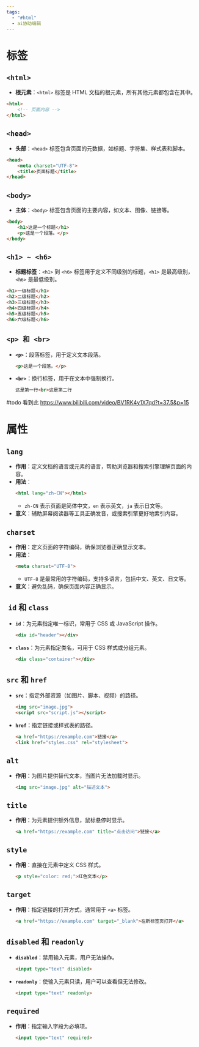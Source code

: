 ```yaml
---
tags:
  - "#html"
  - ai协助编辑
---
```


# 标签

## `<html>`
- **根元素**：`<html>` 标签是 HTML 文档的根元素，所有其他元素都包含在其中。
  
```html
<html>
    <!-- 页面内容 -->
</html>
```

## `<head>` 
- **头部**：`<head>` 标签包含页面的元数据，如标题、字符集、样式表和脚本。

```html
<head>
    <meta charset="UTF-8">
    <title>页面标题</title>
</head>
```

## `<body>` 
- **主体**：`<body>` 标签包含页面的主要内容，如文本、图像、链接等。

```html
<body>
    <h1>这是一个标题</h1>
    <p>这是一个段落。</p>
</body>
```


## `<h1> ~ <h6>`
- **标题标签**：`<h1>` 到 `<h6>` 标签用于定义不同级别的标题，`<h1>` 是最高级别，`<h6>` 是最低级别。
  
```html
<h1>一级标题</h1>
<h2>二级标题</h2>
<h3>三级标题</h3>
<h4>四级标题</h4>
<h5>五级标题</h5>
<h6>六级标题</h6>
```


## `<p> 和 <br>`
- **`<p>`**：段落标签，用于定义文本段落。
  
  ```html
  <p>这是一个段落。</p>
  ```

- **`<br>`**：换行标签，用于在文本中强制换行。
  
  ```html
  这是第一行<br>这是第二行
  ```



#todo 看到此  https://www.bilibili.com/video/BV1RK4y1X7qd?t=37.5&p=15
# 属性

## `lang` 
- **作用**：定义文档的语言或元素的语言，帮助浏览器和搜索引擎理解页面的内容。
- **用法**：
  ```html
  <html lang="zh-CN"></html>
  ```
  - `zh-CN` 表示页面是简体中文，`en` 表示英文，`ja` 表示日文等。
- **意义**：辅助屏幕阅读器等工具正确发音，或搜索引擎更好地索引内容。

##  `charset` 
- **作用**：定义页面的字符编码，确保浏览器正确显示文本。
- **用法**：
  ```html
  <meta charset="UTF-8">
  ```
  - `UTF-8` 是最常用的字符编码，支持多语言，包括中文、英文、日文等。
- **意义**：避免乱码，确保页面内容正确显示。

##  `id` 和 `class`

- **`id`**：为元素指定唯一标识，常用于 CSS 或 JavaScript 操作。
    
    ```html
    <div id="header"></div>
    ```
    
- **`class`**：为元素指定类名，可用于 CSS 样式或分组元素。
    
    ```html
    <div class="container"></div>
    ```
    

## `src` 和 `href`

- **`src`**：指定外部资源（如图片、脚本、视频）的路径。
    
    ```html
    <img src="image.jpg">
    <script src="script.js"></script>
    ```
    
- **`href`**：指定链接或样式表的路径。
    
    ```html
    <a href="https://example.com">链接</a>
    <link href="styles.css" rel="stylesheet">
    ```
    

## `alt`

- **作用**：为图片提供替代文本，当图片无法加载时显示。
    
    ```html
    <img src="image.jpg" alt="描述文本">
    ```
    

## `title`

- **作用**：为元素提供额外信息，鼠标悬停时显示。
    
    ```html
    <a href="https://example.com" title="点击访问">链接</a>
    ```
    

## `style`

- **作用**：直接在元素中定义 CSS 样式。
    
    ```html
    <p style="color: red;">红色文本</p>
    ```
    

## `target`

- **作用**：指定链接的打开方式，通常用于 `<a>` 标签。
    
    ```html
    <a href="https://example.com" target="_blank">在新标签页打开</a>
    ```
    

## `disabled` 和 `readonly`

- **`disabled`**：禁用输入元素，用户无法操作。
    
    ```html
    <input type="text" disabled>
    ```
    
- **`readonly`**：使输入元素只读，用户可以查看但无法修改。
    
    ```html
    <input type="text" readonly>
    ```
    

## `required`

- **作用**：指定输入字段为必填项。
    
    ```html
    <input type="text" required>
    ```

